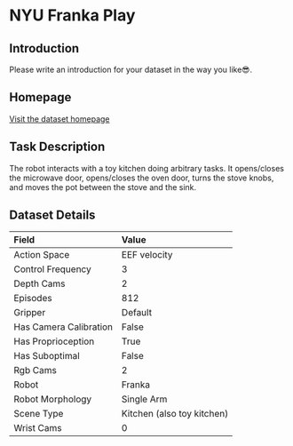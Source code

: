 # NYU Franka Play


## Introduction

Please write an introduction for your dataset in the way you like:sunglasses:.


## Homepage

[Visit the dataset homepage](https://play-to-policy.github.io/)


## Task Description

The robot interacts with a toy kitchen doing arbitrary tasks. It opens/closes the microwave door, opens/closes the oven door, turns the stove knobs, and moves the pot between the stove and the sink.


## Dataset Details

| Field                            | Value                    |
|:---------------------------------|:-------------------------|
| Action Space                     | EEF velocity           |
| Control Frequency                     | 3           |
| Depth Cams                     | 2           |
| Episodes                     | 812           |
| Gripper                     | Default           |
| Has Camera Calibration                     | False           |
| Has Proprioception                     | True           |
| Has Suboptimal                     | False           |
| Rgb Cams                     | 2           |
| Robot                     | Franka           |
| Robot Morphology                     | Single Arm           |
| Scene Type                     | Kitchen (also toy kitchen)           |
| Wrist Cams                     | 0           |


